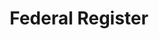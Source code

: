 ---
# This topic lives at
# https://digital.gov/topics/federal-register

# Topic Title
title: "Federal Register"

# description — keep it short and clear
summary: ""

# Weight
weight: 1

# For more information on managing topics,
# see https://github.com/GSA/digitalgov.gov/wiki/topics
---